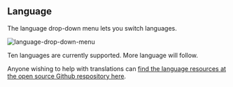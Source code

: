 ## Language

The language drop-down menu lets you switch languages.

![language-drop-down-menu](img/language-drop-down-menu.png)

Ten languages are currently supported. More language will follow.

Anyone wishing to help with translations can <a href="https://github.com/xaya/xaya_electron/tree/master/src/assets/i18n" target="_blank">find the language resources at the 
open source Github respository 
here</a>.
